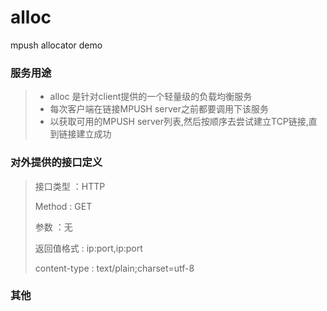 # alloc
mpush allocator demo

### 服务用途

> * alloc 是针对client提供的一个轻量级的负载均衡服务
> * 每次客户端在链接MPUSH server之前都要调用下该服务
> * 以获取可用的MPUSH server列表,然后按顺序去尝试建立TCP链接,直到链接建立成功

### 对外提供的接口定义

> 接口类型     ：HTTP
>
> Method       : GET
>
> 参数         ：无
>
> 返回值格式   : ip:port,ip:port
>
> content-type : text/plain;charset=utf-8 

### 其他



